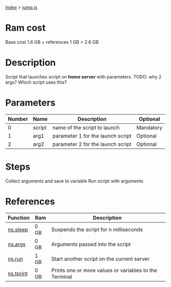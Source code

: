 [Index](./index.md) > [jump.js](./jump.md)

# Ram cost
Base cost 1.6 GB + references 1 GB = 2.6 GB

# Description
Script that launches script on **home server** with parameters.
TODO: why 2 args? Which script uses this?

# Parameters
|  Number | Name | Description | Optional |
|  --- | --- | --- | --- |
| 0 | script | name of the script to launch | Mandatory |
| 1 | arg1 | parameter 1 for the launch script | Optional |
| 2 | arg2 | parameter 2 for the launch script | Optional |

# Steps
Collect arguments and save to variable
Run script with arguments

# References
| Function | Ram | Description |
|  --- | --- | --- |
| [ns.sleep](https://github.com/bitburner-official/bitburner-src/blob/dev/markdown/bitburner.ns.sleep.md) | 0 GB | Suspends the script for n milliseconds |
| [ns.args](https://github.com/bitburner-official/bitburner-src/blob/dev/markdown/bitburner.ns.args.md) | 0 GB | Arguments passed into the script | 
| [ns.run](https://github.com/bitburner-official/bitburner-src/blob/dev/markdown/bitburner.ns.run.md) | 1 GB | Start another script on the current server |  
| [ns.tprint](https://github.com/bitburner-official/bitburner-src/blob/dev/markdown/bitburner.ns.tprint.md) | 0 GB | Prints one or more values or variables to the Terminal | 
